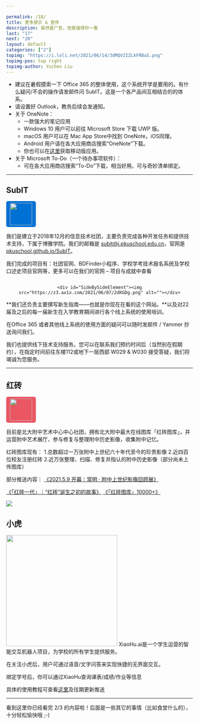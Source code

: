 ```yaml
---

permalink: /18/
title: 更多提示 & 宣传
description: 虽然是广告，但是值得你一看
last: "17"
next: "20"
layout: default
categories: ["2"]
topimg: "https://i.loli.net/2021/06/14/3dMQV2IZLkFRBaS.png"
topimg-pos: top right
topimg-author: Yuchen Liu
---
```


<script>
    document.addEventListener('DOMContentLoaded', function() {
    const elems = document.querySelectorAll('.materialboxed');
    const elems2 = document.querySelectorAll('.slider');
    const instances = M.Materialbox.init(elems);
    const instances2 = M.Slider.init(elems2,{
          height: calculatedGallerySize
        });

  });

</script>
<script>
	document.addEventListener('DOMContentLoaded', function () {
	    const elems = document.querySelectorAll('img');
	    const instances = M.Materialbox.init(elems);
	    if (!IsPC()) {
	      document.querySelector('#mobile-hint').removeAttribute('hidden');
	    }
	  });
</script>

- 建议在暑假摸索一下 Office 365 的整体使用，这个系统开学是要用的。有什么疑问/不会的操作请发邮件问 SubIT。这是一个各产品间互相结合的的体系。
- 请设置好 Outlook，教务后续会发通知。
- 关于 OneNote：
  - 一款强大的笔记应用
  - Windows 10 用户可以前往 Microsoft Store 下载 UWP 版。
  - macOS 用户可以在 Mac App Store中找到 OneNote，iOS同理。
  - Android 用户请在各大应用商店搜索“OneNote”下载。
  - 你也可以在[这里](https://www.microsoft.com/zh-cn/microsoft-365/onenote/digital-note-taking-app?rtc=1)获取移动版应用。
- 关于 Microsoft To-Do（一个待办事项软件）：
  - 可在各大应用商店搜索“To-Do”下载，相当好用。可与奇妙清单绑定。

-----

## SubIT
<img height="60" style="background-color:#0071d4;padding:5px 10px;border-radius:5px;" src="../img/subit.svg"/>

我们是建立于2018年12月的信息技术社团，主要负责完成各种开发任务和提供技术支持，下属于博雅学院。我们的邮箱是 <subit@i.pkuschool.edu.cn>，官网是 [pkuschool.github.io/SubIT](https://pkuschool.github.io/SubIT)。

我们完成的项目有：社团官网、BDFinder小程序、学校学考技术报名系统及学校口述史项目官网等，更多可以在我们的官网 – 项目与成就中查看
<div style="text-align:center">
	<div id="SideBySideElement"><img src="https://z3.ax1x.com/2021/06/07/2dKdCq.png" alt=""></div>

	<div id="SideBySideElement"><img src="https://z3.ax1x.com/2021/06/07/2dKGDg.png" alt=""></div>
</div>


**我们还负责主要撰写新生指南——也就是你现在在看的这个网站。**以及对22届及之后的每一届新生在入学教育期间进行各个线上系统的使用培训。


在Office 365 或者其他线上系统的使用方面的疑问可以随时发邮件 / Yammer 抄送询问我们。

我们也提供线下技术支持服务。您可以在联系我们预约时间后（当然别在假期约），在指定时间前往东楼112或地下一层西部 W029 & W030 接受答疑，我们将竭诚为您服务。

<!-- ## 技术交流  //时效已过，已封印

北大附中是一个技术大佬云集的地方——

别急，先不要说自己技术很菜，你也许走在向技术大佬前进的路上呢！

不论你的兴趣点在哪个编程语言上，都欢迎感兴趣的同学加入北大附中21/22届技术交流群！

<img src="../img/techdiscuss.png" class="materialboxed" height="300"> -->

-----

## 红砖

<img height="60" style="background-color:#ea5662;padding:5px 10px;border-radius:5px;" src="https://brick-1255766843.cos.ap-beijing.myqcloud.com/asset/logo.png" >

目前是北大附中艺术中心中心社团，拥有北大附中最大在线图库「红砖图库」，并运营附中艺术展厅、参与修复与整理附中历史影像，收集附中记忆。

红砖图库现有：
1.总数超过一万张附中上世纪六十年代至今的珍贵影像
2.近四百位校友注册红砖
2.近万张整理、扫描、修复并指认的附中历史影像（部分尚未上传图库）

部分推送内容｜
[《2021.5.9 开幕｜常明 · 附中上世纪影像回顾展》](https://mp.weixin.qq.com/s/YhTSLWBJEvMmb5b_Unr9GQ)

[《「红砖一代」｜“红砖”诞生之初的故事》](https://mp.weixin.qq.com/s/OJf20httUv228sdJJfdw1A)
[《「红砖图库」10000+》](https://mp.weixin.qq.com/s/zCX8FF7ihVVyWsJxHuR3CQ)

<img src="https://z3.ax1x.com/2021/06/07/2d5mc9.png">


[comment]: <> (<div class="slider">)

[comment]: <> (    <ul class="slides">)

[comment]: <> (      <li>)

[comment]: <> (        <img src="../img/hong_stc.jpeg">)

[comment]: <> (        <div class="caption center-align">)

[comment]: <> (          <h3>来自红砖，作者盛天成</h3>)

[comment]: <> (        </div>)

[comment]: <> (      </li>)

[comment]: <> (      <li>)

[comment]: <> (        <img src="../img/hong_zxc.jpeg">)

[comment]: <> (        <div class="caption right-align" style="margin-top: 210px;text-align: right">)

[comment]: <> (          <h3>来自红砖，</h3>)

[comment]: <> (          <h5 class="light grey-text text-lighten-3">作者周笑晨</h5>)

[comment]: <> (        </div>)

[comment]: <> (      </li>)

[comment]: <> (      <li>)

[comment]: <> (        <img src="../img/hong_fdw.jpeg">)

[comment]: <> (        <div class="caption left-align" style="margin-left: -20px !important">)

[comment]: <> (          <h3>来自红砖，</h3>)

[comment]: <> (          <h5 class="light grey-text text-lighten-3">作者范大卫</h5>)

[comment]: <> (        </div>)

[comment]: <> (      </li>)

[comment]: <> (      <li>)

[comment]: <> (        <img src="../img/hong_xhd.jpeg">)

[comment]: <> (        <div class="caption left-align">)

[comment]: <> (          <h3>来自红砖，</h3>)

[comment]: <> (          <h5 class="light grey-text text-lighten-3">作者熊浩迪</h5>)

[comment]: <> (        </div>)

[comment]: <> (      </li>)

[comment]: <> (      <li>)

[comment]: <> (        <img src="../img/hong_zjn.jpeg">)

[comment]: <> (        <div class="caption left-align">)

[comment]: <> (          <h3>来自红砖，</h3>)

[comment]: <> (          <h5 class="light grey-text text-lighten-3">作者赵嘉宁</h5>)

[comment]: <> (        </div>)

[comment]: <> (      </li>)

[comment]: <> (      <li>)

[comment]: <> (        <img src="../img/hong_qyx.jpeg">)

[comment]: <> (        <div class="caption left-align">)

[comment]: <> (          <h3>来自红砖，</h3>)

[comment]: <> (          <h5 class="light grey-text text-lighten-3">作者钱昱熹</h5>)

[comment]: <> (        </div>)

[comment]: <> (      </li>)

[comment]: <> (      <li>)

[comment]: <> (        <img src="../img/hong_wxz.jpeg">)

[comment]: <> (        <div class="caption left-align"  style="margin-top: 210px">)

[comment]: <> (          <h3>来自红砖，</h3>)

[comment]: <> (          <h5 class="light grey-text text-lighten-3">作者王雪铮</h5>)

[comment]: <> (        </div>)

[comment]: <> (      </li>)

[comment]: <> (    </ul>)

[comment]: <> (</div>)

[comment]: <> (红砖对所有在校师生与附中校友免费开放，注册账号并登录后，你可以：)

[comment]: <> (- 无限制浏览图库中所有图片；)

[comment]: <> (- 无限制下载图库中所有图片；)

[comment]: <> (- 在经过规范引用后，以非商业用途使用图片。)

[comment]: <> (如果你想了解附中、结识热爱摄影的小伙伴，或者你想加入红砖社团与我们一起运营图库、策划活动，快扫描下面的二维码入群吧！现在入群即可获得红砖图库账号，提前浏览六千多张属于附中的图片记忆。)

[comment]: <> (<img src='https://ftp.bmp.ovh/imgs/2020/08/d9ee00c00c80675e.jpg' class="materialboxed" height="300"/>)


[comment]: <> (另附 红砖社团暑期推送：)

[comment]: <> (- **[附中摄影的99个角落 红砖新生指南]&#40;https://mp.weixin.qq.com/s/A4oXnfkOIPSZx2nEyRaFDA&#41;**)

[comment]: <> (- [20年前的附中人，有多不一样？\| 红砖回忆计划]&#40;https://mp.weixin.qq.com/s/LZDjcTIE2ApTik6jcneI9Q&#41;-->)

## 小虎
<img src='https://s1.ax1x.com/2020/08/21/dtxnaV.jpg' class="materialboxed" width="300"/>
XiaoHu.ai是一个学生运营的智能交互机器人项目，为学校的所有学生提供服务。

在关注小虎后，用户可通过语音/文字问答来实现快捷的无界面交互。

绑定学号后，你可以通过XiaoHu查询课表/成绩/作业等信息

具体的使用教程可查看[这里](https://mp.weixin.qq.com/s/8ruisk7rmM_X2Ao7c_xCaA)及往期更新推送



----


看到这里你已经看完 2/3 的内容啦！后面是一些其它的事情（比如食堂什么的），十分轻松愉快哦 ;-)
